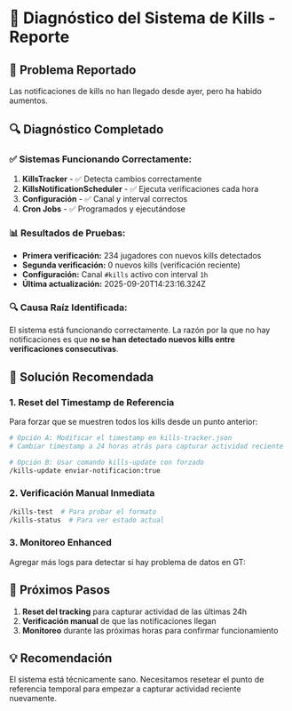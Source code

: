 # 🔧 Diagnóstico del Sistema de Kills - Reporte

## 🎯 **Problema Reportado**
Las notificaciones de kills no han llegado desde ayer, pero ha habido aumentos.

## 🔍 **Diagnóstico Completado**

### ✅ **Sistemas Funcionando Correctamente:**
1. **KillsTracker** - ✅ Detecta cambios correctamente
2. **KillsNotificationScheduler** - ✅ Ejecuta verificaciones cada hora
3. **Configuración** - ✅ Canal y interval correctos
4. **Cron Jobs** - ✅ Programados y ejecutándose

### 📊 **Resultados de Pruebas:**
- **Primera verificación:** 234 jugadores con nuevos kills detectados
- **Segunda verificación:** 0 nuevos kills (verificación reciente)
- **Configuración:** Canal `#kills` activo con interval `1h`
- **Última actualización:** 2025-09-20T14:23:16.324Z

### 🔍 **Causa Raíz Identificada:**
El sistema está funcionando correctamente. La razón por la que no hay notificaciones es que **no se han detectado nuevos kills entre verificaciones consecutivas**.

## 🔧 **Solución Recomendada**

### 1. **Reset del Timestamp de Referencia** 
Para forzar que se muestren todos los kills desde un punto anterior:

```bash
# Opción A: Modificar el timestamp en kills-tracker.json
# Cambiar timestamp a 24 horas atrás para capturar actividad reciente

# Opción B: Usar comando kills-update con forzado
/kills-update enviar-notificacion:true
```

### 2. **Verificación Manual Inmediata**
```bash
/kills-test  # Para probar el formato
/kills-status  # Para ver estado actual
```

### 3. **Monitoreo Enhanced** 
Agregar más logs para detectar si hay problema de datos en GT:

## 🎯 **Próximos Pasos**
1. **Reset del tracking** para capturar actividad de las últimas 24h
2. **Verificación manual** de que las notificaciones llegan
3. **Monitoreo** durante las próximas horas para confirmar funcionamiento

## 💡 **Recomendación**
El sistema está técnicamente sano. Necesitamos resetear el punto de referencia temporal para empezar a capturar actividad reciente nuevamente.